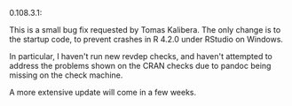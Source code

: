 0.108.3.1:

This is a small bug fix requested by Tomas Kalibera.  The only
change is to the startup code, to prevent crashes 
in R 4.2.0 under RStudio on Windows.

In particular, I haven't run new revdep checks, and haven't
attempted to address the problems shown on the CRAN checks due
to pandoc being missing on the check machine.

A more extensive update will come in a few weeks.

